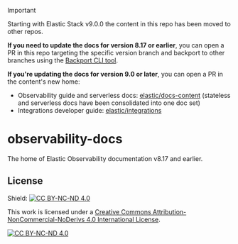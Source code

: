 > [!IMPORTANT]
> Starting with Elastic Stack v9.0.0 the content in this repo has been moved to other repos.
>
> **If you need to update the docs for version 8.17 or earlier**, you can open a PR in this repo targeting the specific version branch and backport to other branches using the [Backport CLI tool](https://github.com/sorenlouv/backport?tab=readme-ov-file#backport-cli-tool).
>
> **If you're updating the docs for version 9.0 or later**, you can open a PR in the content's new home:
>
> * Observability guide and serverless docs: [elastic/docs-content](https://github.com/elastic/docs-content/tree/main/solutions/observability) (stateless and serverless docs have been consolidated into one doc set)
> * Integrations developer guide: [elastic/integrations](https://github.com/elastic/integrations/tree/main/docs/extend)

# observability-docs

The home of Elastic Observability documentation v8.17 and earlier.

## License

Shield: [![CC BY-NC-ND 4.0][cc-by-nc-nd-shield]][cc-by-nc-nd]

This work is licensed under a
[Creative Commons Attribution-NonCommercial-NoDerivs 4.0 International License][cc-by-nc-nd].

[![CC BY-NC-ND 4.0][cc-by-nc-nd-image]][cc-by-nc-nd]

[cc-by-nc-nd]: http://creativecommons.org/licenses/by-nc-nd/4.0/
[cc-by-nc-nd-image]: https://licensebuttons.net/l/by-nc-nd/4.0/88x31.png
[cc-by-nc-nd-shield]: https://img.shields.io/badge/License-CC%20BY--NC--ND%204.0-lightgrey.svg